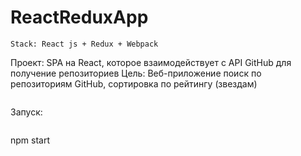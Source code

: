 # ReactReduxApp
 
```
Stack: React js + Redux + Webpack
```
Проект: SPA на React, которое взаимодействует с API GitHub для получение репозиториев 
Цель: Веб-приложение поиск по репозиториям GitHub, сортировка по рейтингу (звездам)
```
```
Запуск:
```
```
npm start 
```
